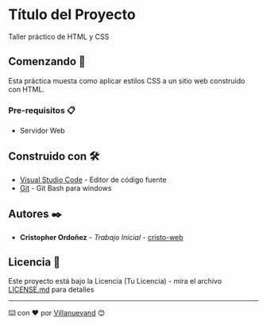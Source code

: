 # Título del Proyecto

Taller práctico de HTML y CSS

## Comenzando 🚀

Esta práctica muesta como aplicar estilos CSS a un sitio web construido con HTML.


### Pre-requisitos 📋

* Servidor Web

## Construido con 🛠️

* [Visual Studio Code](https://code.visualstudio.com/) - Editor de código fuente
* [Git](https://git-scm.com/downloads/win) - Git Bash para windows

## Autores ✒️


* **Cristopher Ordoñez** - *Trabajo Inicial* - [cristo-web](https://github.com/cristo-web)


## Licencia 📄

Este proyecto está bajo la Licencia (Tu Licencia) - mira el archivo [LICENSE.md](LICENSE.md) para detalles


---
⌨️ con ❤️ por [Villanuevand](https://github.com/Villanuevand) 😊
